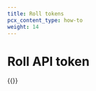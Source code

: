 ```yaml
---
title: Roll tokens
pcx_content_type: how-to
weight: 14
---
```


# Roll API token

{{<render file="_roll-token.md">}}